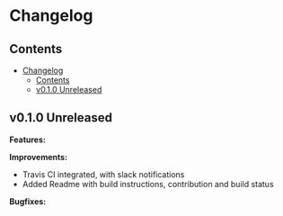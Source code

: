 # Changelog

## Contents

<!-- TOC -->

- [Changelog](#changelog)
    - [Contents](#contents)
    - [v0.1.0 Unreleased](#v010-unreleased)

<!-- /TOC -->

## v0.1.0 Unreleased

**Features:**

**Improvements:**

- Travis CI integrated, with slack notifications
- Added Readme with build instructions, contribution and build status

**Bugfixes:**